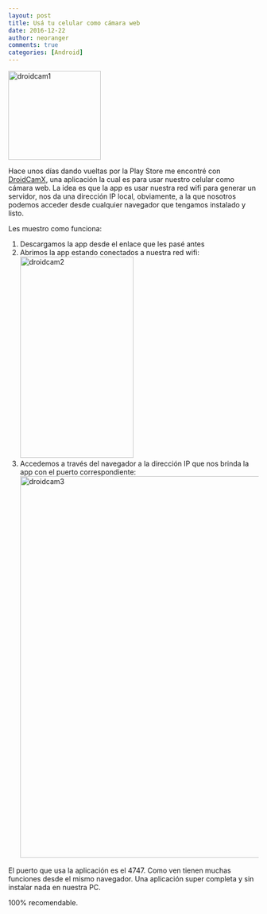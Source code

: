 ```yaml
---
layout: post
title: Usá tu celular como cámara web
date: 2016-12-22
author: neoranger
comments: true
categories: [Android]
---
```

<img class=" size-full wp-image-3934 aligncenter" src="https://blogneositelinux.files.wordpress.com/2016/12/droidcam1.png" alt="droidcam1" width="186" height="179" />

Hace unos días dando vueltas por la Play Store me encontré con <a href="https://play.google.com/store/apps/details?id=com.dev47apps.droidcam">DroidCamX</a>, una aplicación la cual es para usar nuestro celular como cámara web.
La idea es que la app es usar nuestra red wifi para generar un servidor, nos da una dirección IP local, obviamente, a la que nosotros podemos acceder desde cualquier navegador que tengamos instalado y listo.

<!--more-->

Les muestro como funciona:

<ol>
    <li>Descargamos la app desde el enlace que les pasé antes</li>
    <li>Abrimos la app estando conectados a nuestra red wifi:
<img class="  wp-image-3943 aligncenter" src="https://blogneositelinux.files.wordpress.com/2016/12/droidcam2.jpg" alt="droidcam2" width="228" height="405" /></li>
    <li>Accedemos a través del navegador a la dirección IP que nos brinda la app con el puerto correspondiente:
<img class="alignnone size-full wp-image-3947" src="https://blogneositelinux.files.wordpress.com/2016/12/droidcam3.png" alt="droidcam3" width="1366" height="768" /></li>
</ol>

El puerto que usa la aplicación es el 4747. Como ven tienen muchas funciones desde el mismo navegador. Una aplicación super completa y sin instalar nada en nuestra PC.

100% recomendable.
